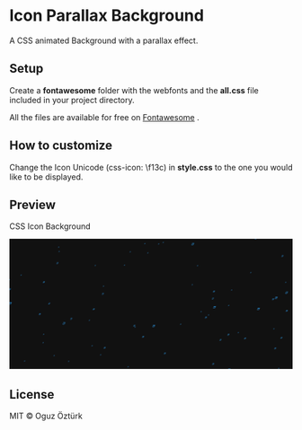# Icon Parallax Background

A CSS animated Background with a parallax effect.

## Setup 

Create a **fontawesome** folder with the webfonts and the **all.css** file included in your project directory.

All the files are available for free on [Fontawesome](https://fontawesome.com/how-to-use/on-the-web/setup/hosting-font-awesome-yourself) .

## How to customize

Change the Icon Unicode (css-icon: \f13c) in **style.css**  to the one you would like to be displayed.

## Preview 

CSS Icon Background

![](/gif/Icon-Parallax.gif)

## License

MIT © Oguz Öztürk

